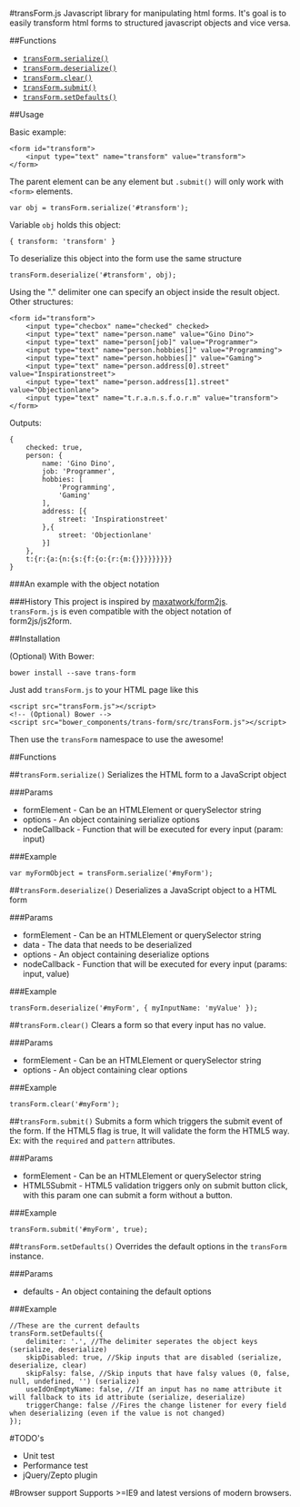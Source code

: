 #transForm.js
Javascript library for manipulating html forms.
It's goal is to easily transform html forms to structured javascript objects and vice versa.

##Functions

- [`transForm.serialize()`](#serialize)
- [`transForm.deserialize()`](#deserialize)
- [`transForm.clear()`](#clear)
- [`transForm.submit()`](#submit)
- [`transForm.setDefaults()`](#setdefaults)

##Usage

Basic example:

	<form id="transform">
		<input type="text" name="transform" value="transform">
	</form>

The parent element can be any element but `.submit()` will only work with `<form>` elements.

	var obj = transForm.serialize('#transform');

Variable `obj` holds this object:

	{ transform: 'transform' }

To deserialize this object into the form use the same structure

	transForm.deserialize('#transform', obj);

Using the "." delimiter one can specify an object inside the result object.
Other structures:

	<form id="transform">
		<input type="checbox" name="checked" checked>
		<input type="text" name="person.name" value="Gino Dino">
		<input type="text" name="person[job]" value="Programmer">
		<input type="text" name="person.hobbies[]" value="Programming">
		<input type="text" name="person.hobbies[]" value="Gaming">
		<input type="text" name="person.address[0].street" value="Inspirationstreet">
		<input type="text" name="person.address[1].street" value="Objectionlane">
		<input type="text" name="t.r.a.n.s.f.o.r.m" value="transform">
	</form>

Outputs:

	{
		checked: true,
		person: {
			name: 'Gino Dino',
			job: 'Programmer',
			hobbies: [
				'Programming',
				'Gaming'
			],
			address: [{
				street: 'Inspirationstreet'
			},{
				street: 'Objectionlane'
			}]
		},
		t:{r:{a:{n:{s:{f:{o:{r:{m:{}}}}}}}}}
	}


###An example with the object notation

###History
This project is inspired by [maxatwork/form2js](https://github.com/maxatwork/form2js).  
`transForm.js` is even compatible with the object notation of form2js/js2form.

##Installation

(Optional) With Bower:

    bower install --save trans-form

Just add `transForm.js` to your HTML page like this

	<script src="transForm.js"></script>
    <!-- (Optional) Bower -->
    <script src="bower_components/trans-form/src/transForm.js"></script>

Then use the `transForm` namespace to use the awesome!

##Functions

##<a name="serialize"></a>`transForm.serialize()`
Serializes the HTML form to a JavaScript object

###Params

- formElement - Can be an HTMLElement or querySelector string
- options - An object containing serialize options
- nodeCallback - Function that will be executed for every input (param: input)

###Example

	var myFormObject = transForm.serialize('#myForm');

##<a name="deserialize">`transForm.deserialize()`
Deserializes a JavaScript object to a HTML form

###Params

- formElement - Can be an HTMLElement or querySelector string
- data - The data that needs to be deserialized
- options - An object containing deserialize options
- nodeCallback - Function that will be executed for every input (params: input, value)

###Example

	transForm.deserialize('#myForm', { myInputName: 'myValue' });

##<a name="clear">`transForm.clear()`
Clears a form so that every input has no value.

###Params

- formElement - Can be an HTMLElement or querySelector string
- options - An object containing clear options

###Example

	transForm.clear('#myForm');

##<a name="submit">`transForm.submit()`
Submits a form which triggers the submit event of the form.
If the HTML5 flag is true, It will validate the form the HTML5 way. Ex: with the `required` and `pattern` attributes.

###Params

- formElement - Can be an HTMLElement or querySelector string
- HTML5Submit - HTML5 validation triggers only on submit button click, with this param one can submit a form without a button.

###Example

	transForm.submit('#myForm', true);

##<a name="setdefaults">`transForm.setDefaults()`
Overrides the default options in the `transForm` instance.

###Params

- defaults - An object containing the default options

###Example

	//These are the current defaults
	transForm.setDefaults({
		delimiter: '.', //The delimiter seperates the object keys (serialize, deserialize)
		skipDisabled: true, //Skip inputs that are disabled (serialize, deserialize, clear)
		skipFalsy: false, //Skip inputs that have falsy values (0, false, null, undefined, '') (serialize)
		useIdOnEmptyName: false, //If an input has no name attribute it will fallback to its id attribute (serialize, deserialize)
        triggerChange: false //Fires the change listener for every field when deserializing (even if the value is not changed)
	});

#TODO's

- Unit test
- Performance test
- jQuery/Zepto plugin

#Browser support
Supports >=IE9 and latest versions of modern browsers.